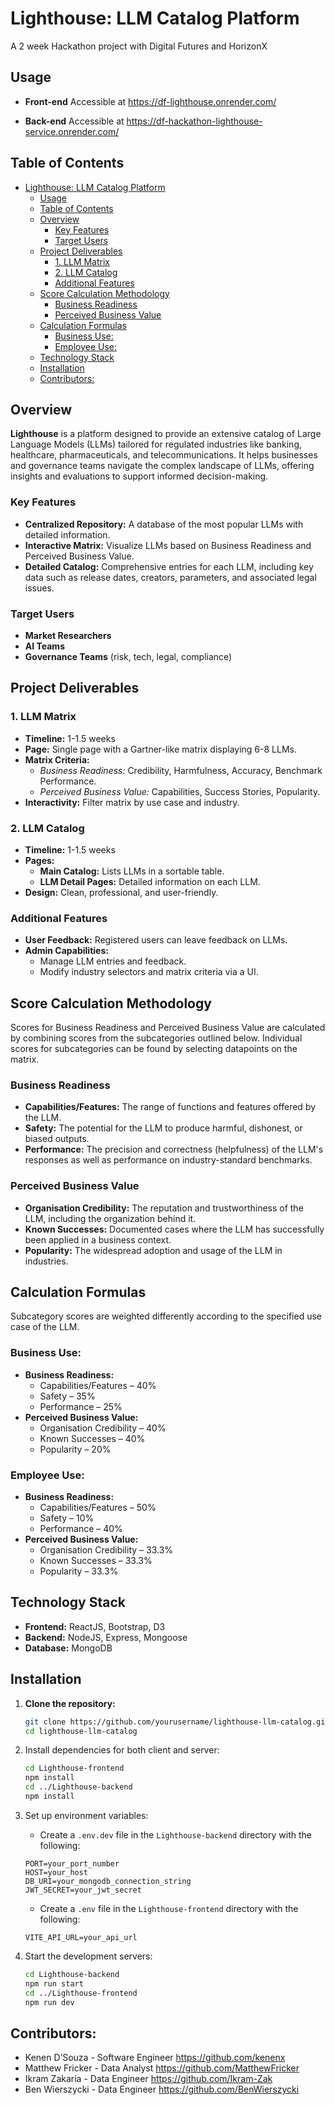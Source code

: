 # Lighthouse: LLM Catalog Platform

A 2 week Hackathon project with Digital Futures and HorizonX

## Usage

- **Front-end** Accessible at https://df-lighthouse.onrender.com/

- **Back-end** Accessible at https://df-hackathon-lighthouse-service.onrender.com/


## Table of Contents

- [Lighthouse: LLM Catalog Platform](#lighthouse-llm-catalog-platform)
  - [Usage](#usage)
  - [Table of Contents](#table-of-contents)
  - [Overview](#overview)
    - [Key Features](#key-features)
    - [Target Users](#target-users)
  - [Project Deliverables](#project-deliverables)
    - [1. LLM Matrix](#1-llm-matrix)
    - [2. LLM Catalog](#2-llm-catalog)
    - [Additional Features](#additional-features)
  - [Score Calculation Methodology](#score-calculation-methodology)
    - [Business Readiness](#business-readiness)
    - [Perceived Business Value](#perceived-business-value)
  - [Calculation Formulas](#calculation-formulas)
    - [Business Use:](#business-use)
    - [Employee Use:](#employee-use)
  - [Technology Stack](#technology-stack)
  - [Installation](#installation)
  - [Contributors:](#contributors)

## Overview

**Lighthouse** is a platform designed to provide an extensive catalog of Large Language Models (LLMs) tailored for regulated industries like banking, healthcare, pharmaceuticals, and telecommunications. It helps businesses and governance teams navigate the complex landscape of LLMs, offering insights and evaluations to support informed decision-making.

### Key Features
- **Centralized Repository:** A database of the most popular LLMs with detailed information.
- **Interactive Matrix:** Visualize LLMs based on Business Readiness and Perceived Business Value.
- **Detailed Catalog:** Comprehensive entries for each LLM, including key data such as release dates, creators, parameters, and associated legal issues.

### Target Users
- **Market Researchers**
- **AI Teams**
- **Governance Teams** (risk, tech, legal, compliance)

## Project Deliverables

### 1. LLM Matrix
- **Timeline:** 1-1.5 weeks
- **Page:** Single page with a Gartner-like matrix displaying 6-8 LLMs.
- **Matrix Criteria:**
  - *Business Readiness:* Credibility, Harmfulness, Accuracy, Benchmark Performance.
  - *Perceived Business Value:* Capabilities, Success Stories, Popularity.
- **Interactivity:** Filter matrix by use case and industry.

### 2. LLM Catalog
- **Timeline:** 1-1.5 weeks
- **Pages:**
  - **Main Catalog:** Lists LLMs in a sortable table.
  - **LLM Detail Pages:** Detailed information on each LLM.
- **Design:** Clean, professional, and user-friendly.

### Additional Features
- **User Feedback:** Registered users can leave feedback on LLMs.
- **Admin Capabilities:**
  - Manage LLM entries and feedback.
  - Modify industry selectors and matrix criteria via a UI.

## Score Calculation Methodology

Scores for Business Readiness and Perceived Business Value are calculated by combining scores from the subcategories outlined below. Individual scores for subcategories can be found by selecting datapoints on the matrix.

### Business Readiness
- **Capabilities/Features:** The range of functions and features offered by the LLM.
- **Safety:** The potential for the LLM to produce harmful, dishonest, or biased outputs.
- **Performance:** The precision and correctness (helpfulness) of the LLM's responses as well as performance on industry-standard benchmarks.

### Perceived Business Value
- **Organisation Credibility:** The reputation and trustworthiness of the LLM, including the organization behind it.
- **Known Successes:** Documented cases where the LLM has successfully been applied in a business context.
- **Popularity:** The widespread adoption and usage of the LLM in industries.

## Calculation Formulas

Subcategory scores are weighted differently according to the specified use case of the LLM.

### Business Use:
- **Business Readiness:**
  - Capabilities/Features – 40%
  - Safety – 35%
  - Performance – 25%
- **Perceived Business Value:**
  - Organisation Credibility – 40%
  - Known Successes – 40%
  - Popularity – 20%

### Employee Use:
- **Business Readiness:**
  - Capabilities/Features – 50%
  - Safety – 10%
  - Performance – 40%
- **Perceived Business Value:**
  - Organisation Credibility – 33.3%
  - Known Successes – 33.3%
  - Popularity – 33.3%

## Technology Stack
- **Frontend:** ReactJS, Bootstrap, D3
- **Backend:** NodeJS, Express, Mongoose
- **Database:** MongoDB

## Installation

1. **Clone the repository:**
   ```bash
   git clone https://github.com/yourusername/lighthouse-llm-catalog.git
   cd lighthouse-llm-catalog
      ```

2. Install dependencies for both client and server:

    ```sh
    cd Lighthouse-frontend
    npm install
    cd ../Lighthouse-backend
    npm install
    ```

3. Set up environment variables:

    - Create a `.env.dev` file in the `Lighthouse-backend` directory with the following:

    ```env.dev
    PORT=your_port_number
    HOST=your_host
    DB_URI=your_mongodb_connection_string
    JWT_SECRET=your_jwt_secret
    ```
    - Create a `.env` file in the `Lighthouse-frontend` directory with the following:
    ```env
    VITE_API_URL=your_api_url
    ```
  

4. Start the development servers:

    ```sh
    cd Lighthouse-backend
    npm run start
    cd ../Lighthouse-frontend
    npm run dev
    ```

## Contributors: 

- Kenen D’Souza - Software Engineer https://github.com/kenenx
- Matthew Fricker - Data Analyst https://github.com/MatthewFricker
- Ikram Zakaria - Data Engineer https://github.com/Ikram-Zak 
- Ben Wierszycki - Data Engineer https://github.com/BenWierszycki
